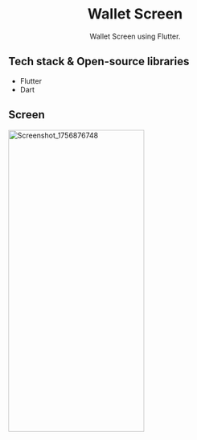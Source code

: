 <h1 align="center">Wallet Screen</h1>

<p align="center">  
Wallet Screen using Flutter.
</p>

## Tech stack & Open-source libraries
- Flutter
- Dart

## Screen
<img width="270" height="600" alt="Screenshot_1756876748" src="https://github.com/user-attachments/assets/2754240b-9f1c-4fd4-ab30-fa111074b447" />
